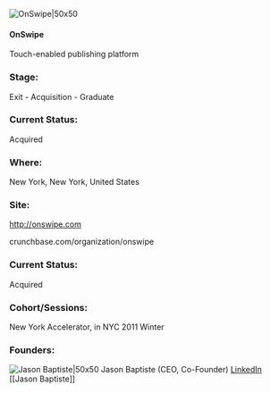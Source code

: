 

![OnSwipe|50x50](https://apimg.techstars.com/connect/images/image_files/5361/37ca/b776/1035/b600/0004/original/OnSwipe.jpg)

#### OnSwipe
Touch-enabled publishing platform

### Stage: 
Exit - Acquisition - Graduate 

### Current Status: 
Acquired

### Where:
New York, New York, United States

### Site:
http://onswipe.com



crunchbase.com/organization/onswipe

### Current Status: 
Acquired

### Cohort/Sessions: 
New York Accelerator, in NYC 2011 Winter

### Founders: 

![Jason Baptiste|50x50](https://apimg.techstars.com/connect/images/image_files/565f23208083206ada000010/original/rsz_12307388_10102204212746887_6708439845042973118_o.jpg) Jason Baptiste (CEO, Co-Founder) [LinkedIn](https://linkedin.com/in/j-rawtay-68715373) [[Jason Baptiste]]


